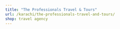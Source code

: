 ```yaml
---
title: "The Professionals Travel & Tours"
url: /karachi/the-professionals-travel-and-tours/
shop: travel agency
---
```

